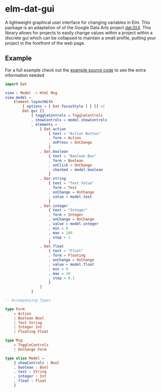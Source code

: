 # elm-dat-gui

A lightweight graphical user interface for changing variables in Elm. This package is an adaptation of of the Google Data Arts project [dat.GUI](https://github.com/dataarts/dat.gui). This library allows for projects to easily change values within a project within a discrete gui which can be collapsed to maintain a small profile, putting your project in the forefront of the web page.

## Example

For a full example check out the [example source code](https://github.com/Evelios/elm-dat-gui/blob/master/example/src/Main.elm) to see the extra information needed

```elm
import Dat

view : Model -> Html Msg
view model =
    Element.layoutWith 
        { options = [ Dat.focusStyle ] } [] <| 
        Dat.gui []
            { toggleControls = ToggleControls
            , showControls = model.showControls
            , elements =
                [ Dat.action
                    { text = "Action Button"
                    , form = Action
                    , onPress = OnChange
                    }
                , Dat.boolean
                    { text = "Boolean Box"
                    , form = Boolean
                    , onClick = OnChange
                    , checked = model.boolean
                    }
                , Dat.string
                    { text = "Text Value"
                    , form = Text
                    , onChange = OnChange
                    , value = model.text
                    }
                , Dat.integer
                    { text = "Integer"
                    , form = Integer
                    , onChange = OnChange
                    , value = model.integer
                    , min = 0
                    , max = 100
                    , step = 1
                    }
                , Dat.float
                    { text = "Float"
                    , form = Floating
                    , onChange = OnChange
                    , value = model.float
                    , min = 0
                    , max = 10
                    , step = 0.1
                    }
                ]
            }

-- Accompanying Types

type Form
    = Action
    | Boolean Bool
    | Text String
    | Integer Int
    | Floating Float

type Msg
    = ToggleControls
    | OnChange Form

type alias Model =
    { showControls : Bool
    , boolean : Bool
    , text : String
    , integer : Int
    , float : Float
    }
```